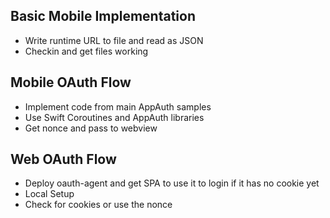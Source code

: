 ## Basic Mobile Implementation

- Write runtime URL to file and read as JSON
- Checkin and get files working

## Mobile OAuth Flow

- Implement code from main AppAuth samples
- Use Swift Coroutines and AppAuth libraries
- Get nonce and pass to webview

## Web OAuth Flow

- Deploy oauth-agent and get SPA to use it to login if it has no cookie yet
- Local Setup
- Check for cookies or use the nonce
